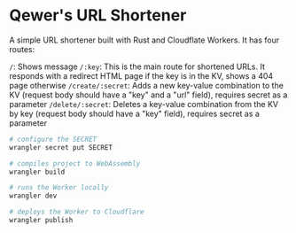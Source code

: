 # Qewer's URL Shortener

A simple URL shortener built with Rust and Cloudflate Workers. It has four routes:

`/`: Shows message
`/:key`: This is the main route for shortened URLs. It responds with a redirect HTML page if the key is in the KV, shows a 404 page otherwise
`/create/:secret`: Adds a new key-value combination to the KV (request body should have a "key" and a "url" field), requires secret as a parameter
`/delete/:secret`: Deletes a key-value combination from the KV by key (request body should have a "key" field), requires secret as a parameter

```bash
# configure the SECRET
wrangler secret put SECRET

# compiles project to WebAssembly
wrangler build

# runs the Worker locally
wrangler dev

# deploys the Worker to Cloudflare
wrangler publish
```
